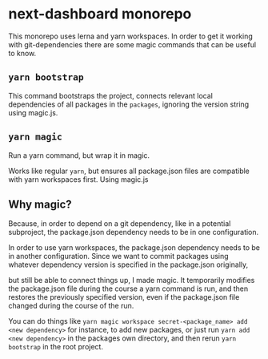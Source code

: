 # next-dashboard monorepo

This monorepo uses lerna and yarn workspaces. In order to get it working with git-dependencies there are some magic commands that can be useful to know.

## `yarn bootstrap`

This command bootstraps the project, connects relevant local dependencies of all packages in the `packages`, ignoring the version string using magic.js.

## `yarn magic`

Run a yarn command, but wrap it in magic.

Works like regular `yarn`, but ensures all package.json files are compatible with yarn workspaces first. Using magic.js

## Why magic?

Because, in order to depend on a git dependency, like in a potential subproject, the package.json dependency needs to be in one configuration.

In order to use yarn workspaces, the package.json dependency needs to be in another configuration. Since we want to commit packages using whatever dependency version is specified in the package.json originally,

but still be able to connect things up, I made magic. It temporarily modifies the package.json file during the course a yarn command is run, and then restores the previously specified version, even if the package.json file
changed during the course of the run.

You can do things like `yarn magic workspace secret-<package_name> add <new dependency>` for instance, to add new packages, or just run `yarn add <new dependency>` in the packages own directory, and then rerun `yarn bootstrap` in the root project.